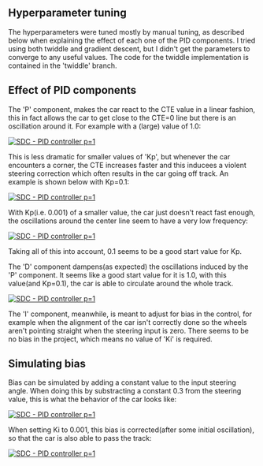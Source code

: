 Hyperparameter tuning
-----
The hyperparameters were tuned mostly by manual tuning, as described below when explaining the effect of each one of the PID components. I tried
using both twiddle and gradient descent, but I didn't get the parameters to converge to any useful values. The code for the twiddle implementation is contained in the 'twiddle' branch.

Effect of PID components
-----

The 'P' component, makes the car react to the CTE value in a linear fashion, this in fact allows the car to get close to the CTE=0 line but there is an oscillation around it. For example with a (large) value of 1.0:

[![SDC - PID controller p=1 ](https://img.youtube.com/vi/fSk1eqMjANo/0.jpg)](https://www.youtube.com/watch?v=fSk1eqMjANo)


This is less dramatic for smaller values of 'Kp', but whenever the car encounters a corner, the CTE increases faster and this inducees a violent steering correction which often results in the car going off track. An example is shown below with Kp=0.1:

[![SDC - PID controller p=1 ](https://img.youtube.com/vi/e2-nBJlYhYk/0.jpg)](https://www.youtube.com/watch?v=e2-nBJlYhYk)

With Kp(i.e. 0.001) of a smaller value, the car just doesn't react fast enough, the oscillations around the center line seem to have a very low frequency:

[![SDC - PID controller p=1 ](https://img.youtube.com/vi/6k-7NZSEtFI/0.jpg)](https://www.youtube.com/watch?v=6k-7NZSEtFI)

Taking all of this into account, 0.1 seems to be a good start value for Kp.

The 'D' component dampens(as expected) the oscillations induced by the 'P' component. It seems like a good start value for it is 1.0, with this value(and Kp=0.1), the car is able to circulate around the whole track.

[![SDC - PID controller p=1 ](https://img.youtube.com/vi/jZ_QEb-vRCc/0.jpg)](https://www.youtube.com/watch?v=jZ_QEb-vRCc)

The 'I' component, meanwhile, is meant to adjust for bias in the control, for example when the alignment of the car isn't correctly done so the wheels aren't pointing straight when the steering input is zero. There seems to be no bias in the project, which means no value of 'Ki' is required. 


Simulating bias
-----

Bias can be simulated by adding a constant value to the input steering angle. When doing this by substracting a constant 0.3 from the steering value, this is what the behavior of the car looks like:

[![SDC - PID controller p=1 ](https://img.youtube.com/vi/7O_K_s_Lp9g/0.jpg)](https://www.youtube.com/watch?v=7O_K_s_Lp9g)

When setting Ki to 0.001, this bias is corrected(after some initial oscillation), so that the car is also able to pass the track:

[![SDC - PID controller p=1 ](https://img.youtube.com/vi/-Dhbz7xCcqo/0.jpg)](https://www.youtube.com/watch?v=-Dhbz7xCcqo)
